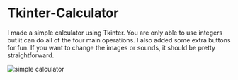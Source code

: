 # Tkinter-Calculator
I made a simple calculator using Tkinter. You are only able to use integers but it can do all of the four main operations. I also added some extra buttons for fun. If you want to change the images or sounds, it should be pretty straightforward.

![simple calculator](https://user-images.githubusercontent.com/84547105/194926430-2deb7454-d3f3-472a-80dd-f95342646523.jpg)
